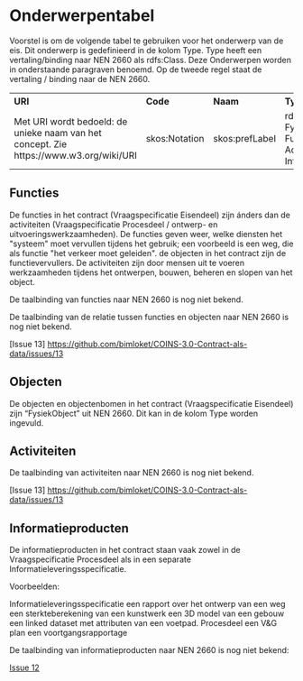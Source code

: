 # Onderwerpentabel

Voorstel is om de volgende tabel te gebruiken voor het onderwerp van de eis. Dit onderwerp is gedefinieerd in de kolom Type. Type heeft een vertaling/binding naar NEN 2660 als rdfs:Class. Deze Onderwerpen worden in onderstaande paragraven benoemd. Op de tweede regel staat de vertaling / binding naar de NEN 2660.


<table class="wikitable" style="text-align:left; valign:top">
<tr>
<th> URI
</th>
<th> Code
</th>
<th> Naam
</th>
<th> Type
</th>
<th> Definitie
</th>
<th> heeftDeel
</th></tr>
<tr>
<td> Met URI wordt bedoeld: de unieke naam van het concept. Zie <href> https://www.w3.org/wiki/URI </href> </td>
<td> skos:Notation </td>
<td> skos:prefLabel </td>
<td> rdfs:Class 1. FysiekObject  2. Functie  3.  Activiteit   4. Informatieproduct </td>
<td> skos:definition </td>
<td> nen2660:heeftDeel </td>
</td></tr>
</table>



## Functies

De functies in het contract (Vraagspecificatie Eisendeel) zijn ánders dan de activiteiten (Vraagspecificatie Procesdeel / ontwerp- en uitvoeringswerkzaamheden).
De functies geven weer, welke diensten het "systeem" moet vervullen tijdens het gebruik; een voorbeeld is een weg, die als functie "het verkeer moet geleiden".
de objecten in het contract zijn de functievervullers. De activiteiten zijn door mensen uit te voeren werkzaamheden tijdens het ontwerpen, bouwen, beheren en slopen van het object.

De taalbinding van functies naar NEN 2660 is nog niet bekend. 

De taalbinding van de relatie tussen functies en objecten naar NEN 2660 is nog niet bekend.

[Issue 13] https://github.com/bimloket/COINS-3.0-Contract-als-data/issues/13

## Objecten

De objecten en objectenbomen in het contract (Vraagspecificatie Eisendeel) zijn “FysiekObject” uit NEN 2660. Dit kan in de kolom Type worden ingevuld.



## Activiteiten

De taalbinding van activiteiten naar NEN 2660 is nog niet bekend. 

[Issue 13] https://github.com/bimloket/COINS-3.0-Contract-als-data/issues/13

## Informatieproducten
De informatieproducten in het contract staan vaak zowel in de Vraagspecificatie Procesdeel als in een separate Informatieleveringsspecificatie. 

Voorbeelden:

Informatieleveringsspecificatie
een rapport over het ontwerp van een weg
een sterkteberekening van een kunstwerk
een 3D model van een gebouw
een linked dataset met attributen van een voetpad.
Procesdeel
een V&G plan
een voortgangsrapportage

De taalbinding van informatieproducten naar NEN 2660 is nog niet bekend:

[Issue 12](https://github.com/bimloket/COINS-3.0-Contract-als-data/issues/12)


